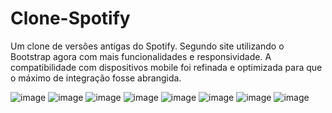# Clone-Spotify
Um clone de versões antigas do Spotify.
Segundo site utilizando o Bootstrap agora com mais funcionalidades e responsividade. A compatibilidade com dispositivos mobile foi refinada e optimizada para que o máximo de integração fosse abrangida.


![image](https://user-images.githubusercontent.com/83827993/167740194-273decff-8171-42da-95c6-601011fd3a88.png)
![image](https://user-images.githubusercontent.com/83827993/167740229-b4d86820-a7e8-418e-bfd0-77c9e81a9263.png)
![image](https://user-images.githubusercontent.com/83827993/167740253-f88c3f8f-e09d-49d2-af77-676b6eb07864.png)
![image](https://user-images.githubusercontent.com/83827993/167740268-7efe1d70-b966-4389-b87c-43f546a3a959.png)
![image](https://user-images.githubusercontent.com/83827993/167740316-281a41ba-7bed-4b5d-b2ad-5934d893162a.png)
![image](https://user-images.githubusercontent.com/83827993/167740352-49cebc1d-8196-4150-8b0e-6f3e442922d8.png)
![image](https://user-images.githubusercontent.com/83827993/167740375-1c36c27e-6405-47f9-ad21-a7302680267a.png)
![image](https://user-images.githubusercontent.com/83827993/167740431-52dcc0f6-f8b0-4b42-9f43-6873bd35f7e4.png)

